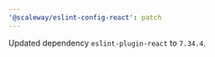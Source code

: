 ```yaml
---
'@scaleway/eslint-config-react': patch
---
```


Updated dependency `eslint-plugin-react` to `7.34.4`.
